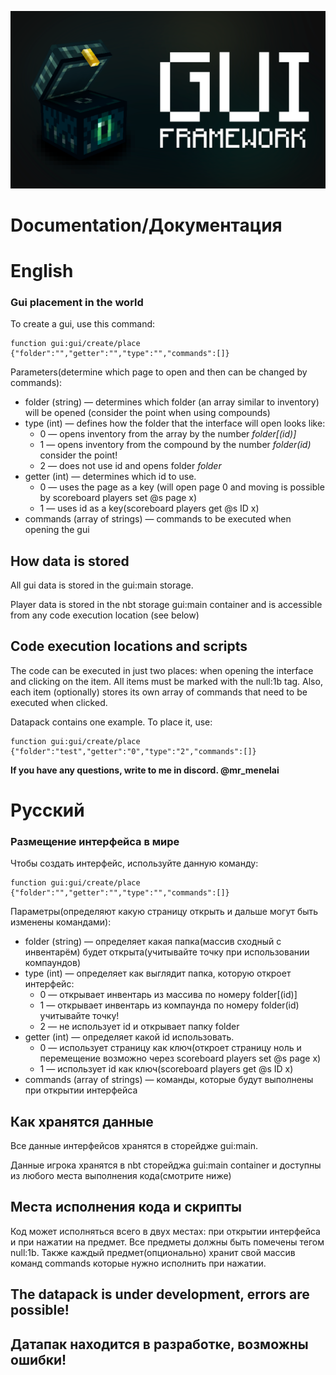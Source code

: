 ![ ](./pictures/framework.png)
# Documentation/Документация 

# English
### Gui placement in the world
To create a gui, use this command:
```mcfunction
function gui:gui/create/place {"folder":"","getter":"","type":"","commands":[]}
```

Parameters(determine which page to open and then can be changed by commands):

* folder (string) — determines which folder (an array similar to inventory) will be opened (consider the point when using compounds)
* type (int) — defines how the folder that the interface will open looks like:
    * 0 — opens inventory from the array by the number *folder[(id)]*
    * 1 — opens inventory from the compound by the number *folder(id)* consider the point!
    * 2 — does not use id and opens folder *folder*
* getter (int) — determines which id to use.
    * 0 — uses the page as a key (will open page 0 and moving is possible by scoreboard players set @s page x)
    * 1 — uses id as a key(scoreboard players get @s ID x)
* commands (array of strings) — commands to be executed when opening the gui
## How data is stored
All gui data is stored in the gui:main storage.

Player data is stored in the nbt storage gui:main container and is accessible from any code execution location (see below)

## Code execution locations and scripts
The code can be executed in just two places:
when opening the interface and clicking on the item. All items must be marked with the null:1b tag. Also, each item (optionally) stores its own array of commands that need to be executed when clicked.

Datapack contains one example. To place it, use:
```mcfunction
function gui:gui/create/place {"folder":"test","getter":"0","type":"2","commands":[]}
```
**If you have any questions, write to me in discord. @mr_menelai**
# Русский
### Размещение интерфейса в мире
Чтобы создать интерфейс, используйте данную команду:
```mcfunction
function gui:gui/create/place {"folder":"","getter":"","type":"","commands":[]}
```
Параметры(определяют какую страницу открыть и дальше могут быть изменены командами):
* folder (string) — определяет какая папка(массив сходный с инвентарём) будет открыта(учитывайте точку при использовании компаундов)
* type (int) — определяет как выглядит папка, которую откроет интерфейс:
    * 0 — открывает инвентарь из массива по номеру folder[(id)]
    * 1 — открывает инвентарь из компаунда по номеру folder(id) учитывайте точку!
    * 2 — не использует id и открывает папку folder
* getter (int) — определяет какой id использовать.
    * 0 — использует страницу как ключ(откроет страницу ноль и перемещение возможно через scoreboard players set @s page x)
    * 1 — использует id как ключ(scoreboard players get @s ID x)
* commands (array of strings) — команды, которые будут выполнены при открытии интерфейса

## Как хранятся данные
Все данные интерфейсов хранятся в сторейдже gui:main.

Данные игрока хранятся в nbt сторейджа gui:main container и доступны из любого места выполнения кода(смотрите ниже)

## Места исполнения кода и скрипты
Код может исполняться всего в двух местах:
при открытии интерфейса и при нажатии на предмет. Все предметы должны быть помечены тегом null:1b. Также каждый предмет(опционально) хранит свой массив команд commands которые нужно исполнить при нажатии.

## The datapack is under development, errors are possible!

## Датапак находится в разработке, возможны ошибки!  
